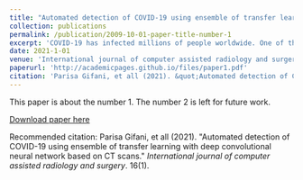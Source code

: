 ```yaml
---
title: "Automated detection of COVID-19 using ensemble of transfer learning with deep convolutional neural network based on CT scans"
collection: publications
permalink: /publication/2009-10-01-paper-title-number-1
excerpt: 'COVID-19 has infected millions of people worldwide. One of the most important hurdles in controlling the spread of this disease is the inefficiency and lack of medical tests. Computed tomography (CT) scans are promising in providing accurate and fast detection of COVID-19. However, determining COVID-19 requires highly trained radiologists and suffers from inter-observer variability. To remedy these limitations, this paper introduces an automatic methodology based on an ensemble of deep transfer learning for the detection of COVID-19.'
date: 2021-1-01
venue: 'International journal of computer assisted radiology and surgery'
paperurl: 'http://academicpages.github.io/files/paper1.pdf'
citation: 'Parisa Gifani, et all (2021). &quot;Automated detection of COVID-19 using ensemble of transfer learning with deep convolutional neural network based on CT scans.&quot; <i>International journal of computer assisted radiology and surgery</i>. 16(1).'
---
```

This paper is about the number 1. The number 2 is left for future work.

[Download paper here](http://academicpages.github.io/files/paper1.pdf)

Recommended citation: Parisa Gifani, et all (2021). "Automated detection of COVID-19 using ensemble of transfer learning with deep convolutional neural network based on CT scans." <i>International journal of computer assisted radiology and surgery</i>. 16(1).
